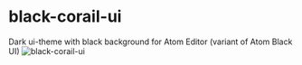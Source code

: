 # black-corail-ui
Dark ui-theme with black background for Atom Editor (variant of Atom Black UI)
![black-corail-ui](https://user-images.githubusercontent.com/27980534/42079918-57a1393c-7b81-11e8-812c-368cf8744a77.png)
